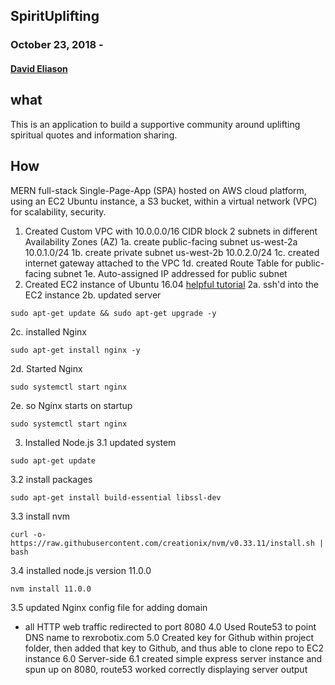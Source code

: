 ## SpiritUplifting
### October 23, 2018 -
#### [David Eliason](http://www.davethemaker.com)

## what
This is an application to build a supportive community around uplifting spiritual quotes and information sharing.

## How
MERN full-stack Single-Page-App (SPA) hosted on AWS cloud platform, using an EC2 Ubuntu instance, a S3 bucket, within a virtual network (VPC) for scalability, security.

1. Created Custom VPC with 10.0.0.0/16 CIDR block 2 subnets in different Availability Zones (AZ)
  1a. create public-facing subnet us-west-2a 10.0.1.0/24
  1b. create private subnet us-west-2b 10.0.2.0/24
  1c. created internet gateway attached to the VPC
  1d. created Route Table for public-facing subnet
  1e. Auto-assigned IP addressed for public subnet
2. Created EC2 instance of Ubuntu 16.04
  [helpful tutorial](https://medium.com/@Keithweaver_/setting-up-mern-stack-on-aws-ec2-6dc599be4737)
  2a. ssh'd into the EC2 instance
  2b. updated server
  ```
  sudo apt-get update && sudo apt-get upgrade -y
  ```
  2c. installed Nginx
  ```
  sudo apt-get install nginx -y
  ```
  2d. Started Nginx
  ```
  sudo systemctl start nginx
  ```
  2e. so Nginx starts on startup
  ```
  sudo systemctl start nginx
  ```
3. Installed Node.js
  3.1 updated system
  ```
  sudo apt-get update
  ```
  3.2 install packages
  ```
  sudo apt-get install build-essential libssl-dev
  ```
  3.3 install nvm
  ```
  curl -o- https://raw.githubusercontent.com/creationix/nvm/v0.33.11/install.sh | bash
  ```
  3.4 installed node.js version 11.0.0
  ```
  nvm install 11.0.0
  ```
  3.5 updated Nginx config file for adding domain
  - all HTTP web traffic redirected to port 8080
4.0 Used Route53 to point DNS name to rexrobotix.com
5.0 Created key for Github within project folder, then added that key to Github, and thus able to clone repo to EC2 instance
6.0 Server-side
  6.1 created simple express server instance and spun up on 8080, route53 worked correctly displaying server output
  







